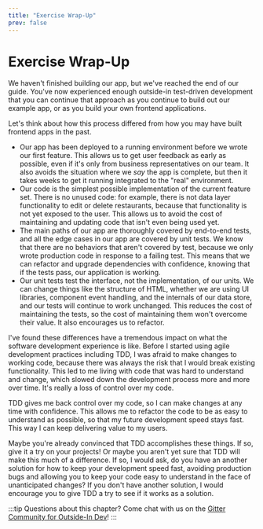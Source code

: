 ```yaml
---
title: "Exercise Wrap-Up"
prev: false
---
```


# Exercise Wrap-Up

We haven't finished building our app, but we've reached the end of our guide. You've now experienced enough outside-in test-driven development that you can continue that approach as you continue to build out our example app, or as you build your own frontend applications.

Let's think about how this process differed from how you may have built frontend apps in the past.

* Our app has been deployed to a running environment before we wrote our first feature. This allows us to get user feedback as early as possible, even if it's only from business representatives on our team. It also avoids the situation where we *say* the app is complete, but then it takes weeks to get it running integrated to the "real" environment.
* Our code is the simplest possible implementation of the current feature set. There is no unused code: for example, there is not data layer functionality to edit or delete restaurants, because that functionality is not yet exposed to the user. This allows us to avoid the cost of maintaining and updating code that isn't even being used yet.
* The main paths of our app are thoroughly covered by end-to-end tests, and all the edge cases in our app are covered by unit tests. We know that there are no behaviors that aren't covered by test, because we only wrote production code in response to a failing test. This means that we can refactor and upgrade dependencies with confidence, knowing that if the tests pass, our application is working.
* Our unit tests test the interface, not the implementation, of our units. We can change things like the structure of HTML, whether we are using UI libraries, component event handling, and the internals of our data store, and our tests will continue to work unchanged. This reduces the cost of maintaining the tests, so the cost of maintaining them won't overcome their value. It also encourages us to refactor.

I've found these differences have a tremendous impact on what the software development experience is like. Before I started using agile development practices including TDD, I was afraid to make changes to working code, because there was always the risk that I would break existing functionality. This led to me living with code that was hard to understand and change, which slowed down the development process more and more over time. It's really a loss of control over my code.

TDD gives me back control over my code, so I can make changes at any time with confidence. This allows me to refactor the code to be as easy to understand as possible, so that my future development speed stays fast. This way I can keep delivering value to my users.

Maybe you're already convinced that TDD accomplishes these things. If so, give it a try on your projects! Or maybe you aren't yet sure that TDD will make this much of a difference. If so, I would ask, do you have an another solution for how to keep your development speed fast, avoiding production bugs and allowing you to keep your code easy to understand in the face of unanticipated changes? If you don't have another solution, I would encourage you to give TDD a try to see if it works as a solution.

:::tip
Questions about this chapter? Come chat with us on the [Gitter Community for Outside-In Dev](https://gitter.im/outsideindev/community)!
:::
